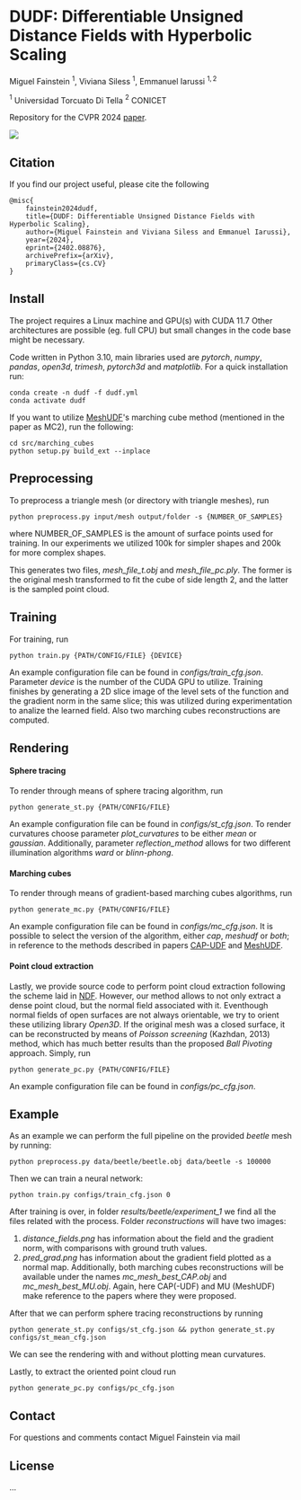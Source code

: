 # DUDF: Differentiable Unsigned Distance Fields with Hyperbolic Scaling
Miguel Fainstein $^{\text{1}}$, Viviana Siless $^{\text{1}}$, Emmanuel Iarussi $^{\text{1},\text{2}}$ 

$^{\text{1}}$ Universidad Torcuato Di Tella $^{\text{2}}$ CONICET

Repository for the CVPR 2024 [paper](https://lia-ditella.github.io/DUDF/).

<img src="resources/teaser.png">

## Citation

If you find our project useful, please cite the following

```     
@misc{
    fainstein2024dudf,
    title={DUDF: Differentiable Unsigned Distance Fields with Hyperbolic Scaling}, 
    author={Miguel Fainstein and Viviana Siless and Emmanuel Iarussi},
    year={2024},
    eprint={2402.08876},
    archivePrefix={arXiv},
    primaryClass={cs.CV}
}
```

## Install

The project requires a Linux machine and GPU(s) with CUDA 11.7
Other architectures are possible (eg. full CPU) but small changes in the code base might be necessary.

Code written in Python 3.10, main libraries used are *pytorch*, *numpy*, *pandas*, *open3d*, *trimesh*, *pytorch3d* and *matplotlib*.
For a quick installation run:

```
conda create -n dudf -f dudf.yml
conda activate dudf
```

If you want to utilize [MeshUDF](https://bguillard.github.io/meshudf/)'s marching cube method (mentioned in the paper as MC2), run the following:
```
cd src/marching_cubes
python setup.py build_ext --inplace
```

## Preprocessing
To preprocess a triangle mesh (or directory with triangle meshes), run
```
python preprocess.py input/mesh output/folder -s {NUMBER_OF_SAMPLES}
```

where NUMBER_OF_SAMPLES is the amount of surface points used for training. In our experiments we utilized 100k for simpler shapes and 200k for more complex shapes.

This generates two files, *mesh_file_t.obj* and *mesh_file_pc.ply*. The former is the original mesh transformed to fit the cube of side length 2, and the latter is the sampled point cloud.

## Training

For training, run
```
python train.py {PATH/CONFIG/FILE} {DEVICE}
```
An example configuration file can be found in *configs/train_cfg.json*. Parameter *device* is the number of the CUDA GPU to utilize. Training finishes by generating a 2D slice image of the level sets of the function and the gradient norm in the same slice; this was utilized during experimentation to analize the learned field. Also two marching cubes reconstructions are computed.

## Rendering

#### Sphere tracing
To render through means of sphere tracing algorithm, run
```
python generate_st.py {PATH/CONFIG/FILE}
```

An example configuration file can be found in *configs/st_cfg.json*. To render curvatures choose parameter *plot_curvatures* to be either *mean* or *gaussian*. Additionally, parameter *reflection_method* allows for two different illumination algorithms *ward* or *blinn-phong*.

#### Marching cubes

To render through means of gradient-based marching cubes algorithms, run
```
python generate_mc.py {PATH/CONFIG/FILE}
```

An example configuration file can be found in *configs/mc_cfg.json*. It is possible to select the version of the algorithm, either *cap*, *meshudf* or *both*; in reference to the methods described in papers [CAP-UDF](https://junshengzhou.github.io/CAP-UDF/) and [MeshUDF](https://bguillard.github.io/meshudf/).

#### Point cloud extraction

Lastly, we provide source code to perform point cloud extraction following the scheme laid in [NDF](https://virtualhumans.mpi-inf.mpg.de/ndf/). However, our method allows to not only extract a dense point cloud, but the normal field associated with it. Eventhough normal fields of open surfaces are not always orientable, we try to orient these utilizing library *Open3D*. If the original mesh was a closed surface, it can be reconstructed by means of *Poisson screening* (Kazhdan, 2013) method, which has much better results than the proposed *Ball Pivoting* approach. Simply, run

```
python generate_pc.py {PATH/CONFIG/FILE}
```

An example configuration file can be found in *configs/pc_cfg.json*.

## Example

As an example we can perform the full pipeline on the provided *beetle* mesh by running:
```
python preprocess.py data/beetle/beetle.obj data/beetle -s 100000
```
Then we can train a neural network:
```
python train.py configs/train_cfg.json 0
```
After training is over, in folder *results/beetle/experiment_1* we find all the files related with the process. Folder *reconstructions* will have two images:
1. *distance_fields.png* has information about the field and the gradient norm, with comparisons with ground truth values.
2. *pred_grad.png* has information about the gradient field plotted as a normal map.
Additionally, both marching cubes reconstructions will be available under the names *mc_mesh_best_CAP.obj* and *mc_mesh_best_MU.obj*. Again, here CAP(-UDF) and MU (MeshUDF) make reference to the papers where they were proposed.

After that we can perform sphere tracing reconstructions by running
```
python generate_st.py configs/st_cfg.json && python generate_st.py configs/st_mean_cfg.json
```
We can see the rendering with and without plotting mean curvatures.

Lastly, to extract the oriented point cloud run
```
python generate_pc.py configs/pc_cfg.json
```

## Contact

For questions and comments contact Miguel Fainstein via mail

## License

...
